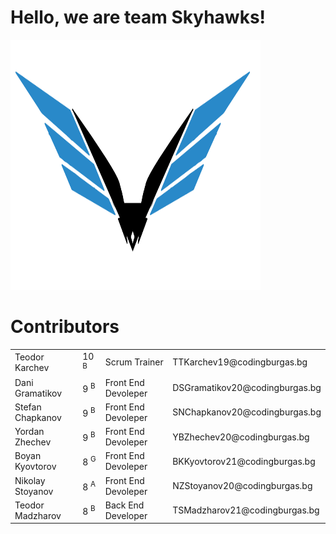 # Hello, we are team Skyhawks!
<img src="Documents/pictures/logo.png" width="400px" height="400px">


# Contributors

<table style="width:100%">

  <tr>
    <td>Teodor Karchev</td>
    <td>10 <sup>B</sup></td>
    <td>Scrum Trainer</td>
    <td>TTKarchev19@codingburgas.bg</td>
    
  </tr>
   </tr>
  <tr>
    <td>Dani Gramatikov</td>
    <td>9 <sup>B</sup></td>
    <td>Front End Devoleper</td>
    <td>DSGramatikov20@codingburgas.bg</td>
    
  </tr>
  <tr>
    <td>Stefan Chapkanov</td>
    <td>9 <sup>B</sup></td>
    <td>Front End Devoleper</td>
    <td>SNChapkanov20@codingburgas.bg</td>
    
  </tr>
  <tr>
    <td>Yordan Zhechev</td>
    <td>9 <sup>B</sup></td>
    <td>Front End Devoleper</td>
    <td>YBZhechev20@codingburgas.bg</td>
    
  </tr>
  <tr>
    <td>Boyan Kyovtorov</td>
    <td>8 <sup>G</sup></td>
    <td>Front End Devoleper</td>
    <td>BKKyovtorov21@codingburgas.bg</td>
    
  </tr>
    <tr>
    <td>Nikolay Stoyanov</td>
    <td>8 <sup>A</sup></td>
    <td>Front End Devoleper</td>
    <td>NZStoyanov20@codingburgas.bg</td>
    
  </tr>
   <tr>
    <td>Teodor Madzharov</td>
    <td>8 <sup>B</sup></td>
    <td>Back End Developer</td>
    <td>TSMadzharov21@codingburgas.bg</td>
</table>